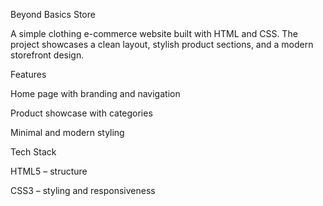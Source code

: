 Beyond Basics Store

A simple clothing e-commerce website built with HTML and CSS. The project showcases a clean layout, stylish product sections, and a modern storefront design.

Features

Home page with branding and navigation

Product showcase with categories

Minimal and modern styling

Tech Stack

HTML5 – structure

CSS3 – styling and responsiveness
